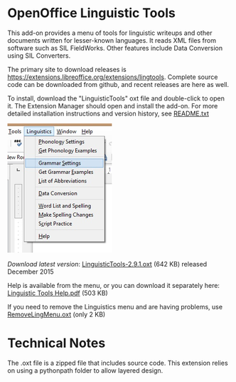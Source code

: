 # OpenOffice Linguistic Tools

This add-on provides a menu of tools for linguistic writeups and other documents written for lesser-known languages.  It reads XML files from software such as SIL FieldWorks.  Other features include Data Conversion using SIL Converters.

The primary site to download releases is https://extensions.libreoffice.org/extensions/lingtools.  Complete source code can be downloaded from github, and recent releases are here as well.

To install, download the "LinguisticTools" oxt file and double-click to open it.  The Extension Manager should open and install the add-on.  For more detailed installation instructions and version history, see [README.txt](/releases/download/v2.9.1/README.txt)

![OOLT menu](/external%20docs/OOoLT_writer_menu.jpg)

*Download latest version*: [LinguisticTools-2.9.1.oxt](https://github.com/jkornelsen/OOLingTools/releases/download/v2.9.1/LinguisticTools-2.9.1.oxt) (642 KB) released December 2015

Help is available from the menu, or you can download it separately here: [Linguistic Tools Help.pdf](/external%20docs/Linguistic_Tools_Help.pdf) (503 KB)

If you need to remove the Linguistics menu and are having problems, use [RemoveLingMenu.oxt](https://github.com/jkornelsen/OOLingTools/releases/download/v2.9.1/RemoveLingMenu.oxt) (only 2 KB)

# Technical Notes

The .oxt file is a zipped file that includes source code.  This extension relies on using a pythonpath folder to allow layered design.
